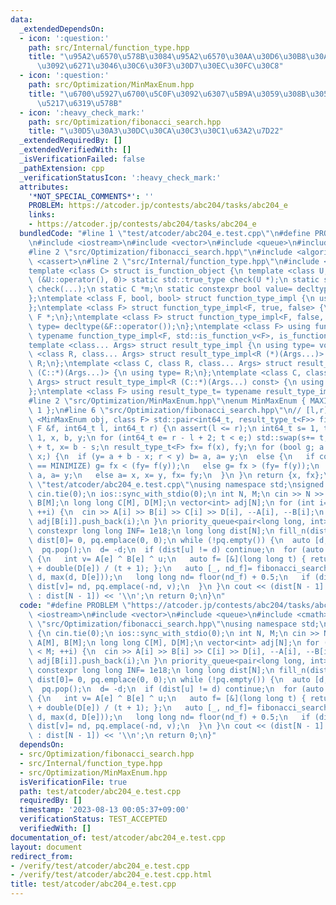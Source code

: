 ```yaml
---
data:
  _extendedDependsOn:
  - icon: ':question:'
    path: src/Internal/function_type.hpp
    title: "\u95A2\u6570\u578B\u3084\u95A2\u6570\u30AA\u30D6\u30B8\u30A7\u30AF\u30C8\
      \u3092\u6271\u3046\u30C6\u30F3\u30D7\u30EC\u30FC\u30C8"
  - icon: ':question:'
    path: src/Optimization/MinMaxEnum.hpp
    title: "\u6700\u5927\u6700\u5C0F\u3092\u6307\u5B9A\u3059\u308B\u305F\u3081\u306E\
      \u5217\u6319\u578B"
  - icon: ':heavy_check_mark:'
    path: src/Optimization/fibonacci_search.hpp
    title: "\u30D5\u30A3\u30DC\u30CA\u30C3\u30C1\u63A2\u7D22"
  _extendedRequiredBy: []
  _extendedVerifiedWith: []
  _isVerificationFailed: false
  _pathExtension: cpp
  _verificationStatusIcon: ':heavy_check_mark:'
  attributes:
    '*NOT_SPECIAL_COMMENTS*': ''
    PROBLEM: https://atcoder.jp/contests/abc204/tasks/abc204_e
    links:
    - https://atcoder.jp/contests/abc204/tasks/abc204_e
  bundledCode: "#line 1 \"test/atcoder/abc204_e.test.cpp\"\n#define PROBLEM \"https://atcoder.jp/contests/abc204/tasks/abc204_e\"\
    \n#include <iostream>\n#include <vector>\n#include <queue>\n#include <cmath>\n\
    #line 2 \"src/Optimization/fibonacci_search.hpp\"\n#include <algorithm>\n#include\
    \ <cassert>\n#line 2 \"src/Internal/function_type.hpp\"\n#include <type_traits>\n\
    template <class C> struct is_function_object {\n template <class U, int dummy=\
    \ (&U::operator(), 0)> static std::true_type check(U *);\n static std::false_type\
    \ check(...);\n static C *m;\n static constexpr bool value= decltype(check(m))::value;\n\
    };\ntemplate <class F, bool, bool> struct function_type_impl {\n using type= void;\n\
    };\ntemplate <class F> struct function_type_impl<F, true, false> {\n using type=\
    \ F *;\n};\ntemplate <class F> struct function_type_impl<F, false, true> {\n using\
    \ type= decltype(&F::operator());\n};\ntemplate <class F> using function_type_t=\
    \ typename function_type_impl<F, std::is_function_v<F>, is_function_object<F>::value>::type;\n\
    template <class... Args> struct result_type_impl {\n using type= void;\n};\ntemplate\
    \ <class R, class... Args> struct result_type_impl<R (*)(Args...)> {\n using type=\
    \ R;\n};\ntemplate <class C, class R, class... Args> struct result_type_impl<R\
    \ (C::*)(Args...)> {\n using type= R;\n};\ntemplate <class C, class R, class...\
    \ Args> struct result_type_impl<R (C::*)(Args...) const> {\n using type= R;\n\
    };\ntemplate <class F> using result_type_t= typename result_type_impl<function_type_t<F>>::type;\n\
    #line 2 \"src/Optimization/MinMaxEnum.hpp\"\nenum MinMaxEnum { MAXIMIZE= -1, MINIMIZE=\
    \ 1 };\n#line 6 \"src/Optimization/fibonacci_search.hpp\"\n// [l,r]\ntemplate\
    \ <MinMaxEnum obj, class F> std::pair<int64_t, result_type_t<F>> fibonacci_search(const\
    \ F &f, int64_t l, int64_t r) {\n assert(l <= r);\n int64_t s= 1, t= 2, a= l -\
    \ 1, x, b, y;\n for (int64_t e= r - l + 2; t < e;) std::swap(s+= t, t);\n b= a\
    \ + t, x= b - s;\n result_type_t<F> fx= f(x), fy;\n for (bool g; a + b != 2 *\
    \ x;) {\n  if (y= a + b - x; r < y) b= a, a= y;\n  else {\n   if constexpr (obj\
    \ == MINIMIZE) g= fx < (fy= f(y));\n   else g= fx > (fy= f(y));\n   if (g) b=\
    \ a, a= y;\n   else a= x, x= y, fx= fy;\n  }\n }\n return {x, fx};\n}\n#line 7\
    \ \"test/atcoder/abc204_e.test.cpp\"\nusing namespace std;\nsigned main() {\n\
    \ cin.tie(0);\n ios::sync_with_stdio(0);\n int N, M;\n cin >> N >> M;\n int A[M],\
    \ B[M];\n long long C[M], D[M];\n vector<int> adj[N];\n for (int i= 0; i < M;\
    \ ++i) {\n  cin >> A[i] >> B[i] >> C[i] >> D[i], --A[i], --B[i];\n  adj[A[i]].push_back(i),\
    \ adj[B[i]].push_back(i);\n }\n priority_queue<pair<long long, int>> pq;\n static\
    \ constexpr long long INF= 1e18;\n long long dist[N];\n fill_n(dist, N, INF);\n\
    \ dist[0]= 0, pq.emplace(0, 0);\n while (!pq.empty()) {\n  auto [d, u]= pq.top();\n\
    \  pq.pop();\n  d= -d;\n  if (dist[u] != d) continue;\n  for (auto e: adj[u])\
    \ {\n   int v= A[e] ^ B[e] ^ u;\n   auto f= [&](long long t) { return t + C[e]\
    \ + double(D[e]) / (t + 1); };\n   auto [_, nd_f]= fibonacci_search<MINIMIZE>(f,\
    \ d, max(d, D[e]));\n   long long nd= floor(nd_f) + 0.5;\n   if (dist[v] > nd)\
    \ dist[v]= nd, pq.emplace(-nd, v);\n  }\n }\n cout << (dist[N - 1] == INF ? -1\
    \ : dist[N - 1]) << '\\n';\n return 0;\n}\n"
  code: "#define PROBLEM \"https://atcoder.jp/contests/abc204/tasks/abc204_e\"\n#include\
    \ <iostream>\n#include <vector>\n#include <queue>\n#include <cmath>\n#include\
    \ \"src/Optimization/fibonacci_search.hpp\"\nusing namespace std;\nsigned main()\
    \ {\n cin.tie(0);\n ios::sync_with_stdio(0);\n int N, M;\n cin >> N >> M;\n int\
    \ A[M], B[M];\n long long C[M], D[M];\n vector<int> adj[N];\n for (int i= 0; i\
    \ < M; ++i) {\n  cin >> A[i] >> B[i] >> C[i] >> D[i], --A[i], --B[i];\n  adj[A[i]].push_back(i),\
    \ adj[B[i]].push_back(i);\n }\n priority_queue<pair<long long, int>> pq;\n static\
    \ constexpr long long INF= 1e18;\n long long dist[N];\n fill_n(dist, N, INF);\n\
    \ dist[0]= 0, pq.emplace(0, 0);\n while (!pq.empty()) {\n  auto [d, u]= pq.top();\n\
    \  pq.pop();\n  d= -d;\n  if (dist[u] != d) continue;\n  for (auto e: adj[u])\
    \ {\n   int v= A[e] ^ B[e] ^ u;\n   auto f= [&](long long t) { return t + C[e]\
    \ + double(D[e]) / (t + 1); };\n   auto [_, nd_f]= fibonacci_search<MINIMIZE>(f,\
    \ d, max(d, D[e]));\n   long long nd= floor(nd_f) + 0.5;\n   if (dist[v] > nd)\
    \ dist[v]= nd, pq.emplace(-nd, v);\n  }\n }\n cout << (dist[N - 1] == INF ? -1\
    \ : dist[N - 1]) << '\\n';\n return 0;\n}"
  dependsOn:
  - src/Optimization/fibonacci_search.hpp
  - src/Internal/function_type.hpp
  - src/Optimization/MinMaxEnum.hpp
  isVerificationFile: true
  path: test/atcoder/abc204_e.test.cpp
  requiredBy: []
  timestamp: '2023-08-13 00:05:37+09:00'
  verificationStatus: TEST_ACCEPTED
  verifiedWith: []
documentation_of: test/atcoder/abc204_e.test.cpp
layout: document
redirect_from:
- /verify/test/atcoder/abc204_e.test.cpp
- /verify/test/atcoder/abc204_e.test.cpp.html
title: test/atcoder/abc204_e.test.cpp
---
```

